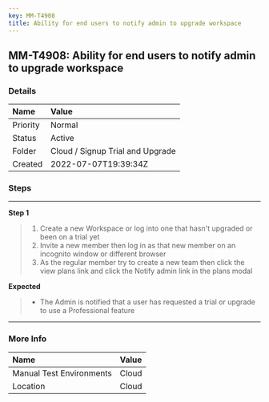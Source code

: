 ```yaml
---
key: MM-T4908
title: Ability for end users to notify admin to upgrade workspace
---
```


## MM-T4908: Ability for end users to notify admin to upgrade workspace

### Details

| Name     | Value                            |
| :------- | :------------------------------- |
| Priority | Normal                           |
| Status   | Active                           |
| Folder   | Cloud / Signup Trial and Upgrade |
| Created  | 2022-07-07T19:39:34Z             |

### Steps

<hr/>

**Step 1**

> <article><ol><li>Create a new Workspace or log into one that hasn't upgraded or been on a trial yet</li><li>Invite a new member then log in as that new member on an incognito window or different browser</li><li>As the regular member try to create a new team then click the view plans link and click the Notify admin link in the plans modal</li></ol></article>

**Expected**

> <article><ul><li>The Admin is notified that a user has requested a trial or upgrade to use a Professional feature</li></ul></article>

<hr/>

### More Info

| Name                     | Value |
| :----------------------- | :---- |
| Manual Test Environments | Cloud |
| Location                 | Cloud |
